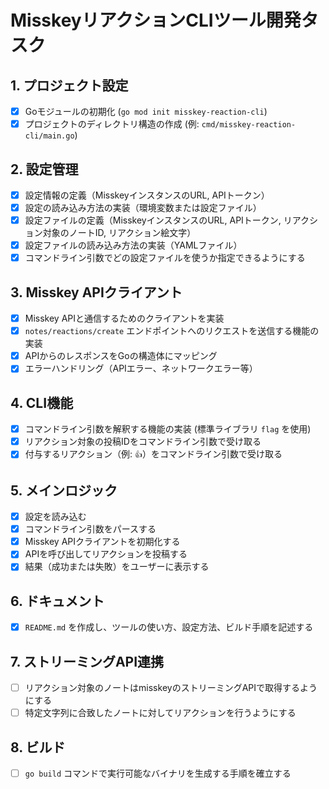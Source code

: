 # MisskeyリアクションCLIツール開発タスク

## 1. プロジェクト設定
- [x] Goモジュールの初期化 (`go mod init misskey-reaction-cli`)
- [x] プロジェクトのディレクトリ構造の作成 (例: `cmd/misskey-reaction-cli/main.go`)

## 2. 設定管理
- [x] 設定情報の定義（MisskeyインスタンスのURL, APIトークン）
- [x] 設定の読み込み方法の実装（環境変数または設定ファイル）
- [x] 設定ファイルの定義（MisskeyインスタンスのURL, APIトークン, リアクション対象のノートID, リアクション絵文字）
- [x] 設定ファイルの読み込み方法の実装（YAMLファイル）
- [x] コマンドライン引数でどの設定ファイルを使うか指定できるようにする

## 3. Misskey APIクライアント
- [x] Misskey APIと通信するためのクライアントを実装
- [x] `notes/reactions/create` エンドポイントへのリクエストを送信する機能の実装
- [x] APIからのレスポンスをGoの構造体にマッピング
- [x] エラーハンドリング（APIエラー、ネットワークエラー等）

## 4. CLI機能
- [x] コマンドライン引数を解釈する機能の実装 (標準ライブラリ `flag` を使用)
- [x] リアクション対象の投稿IDをコマンドライン引数で受け取る
- [x] 付与するリアクション（例: `👍`）をコマンドライン引数で受け取る

## 5. メインロジック
- [x] 設定を読み込む
- [x] コマンドライン引数をパースする
- [x] Misskey APIクライアントを初期化する
- [x] APIを呼び出してリアクションを投稿する
- [x] 結果（成功または失敗）をユーザーに表示する

## 6. ドキュメント
- [x] `README.md` を作成し、ツールの使い方、設定方法、ビルド手順を記述する

## 7. ストリーミングAPI連携
- [ ] リアクション対象のノートはmisskeyのストリーミングAPIで取得するようにする
- [ ] 特定文字列に合致したノートに対してリアクションを行うようにする

## 8. ビルド
- [ ] `go build` コマンドで実行可能なバイナリを生成する手順を確立する
